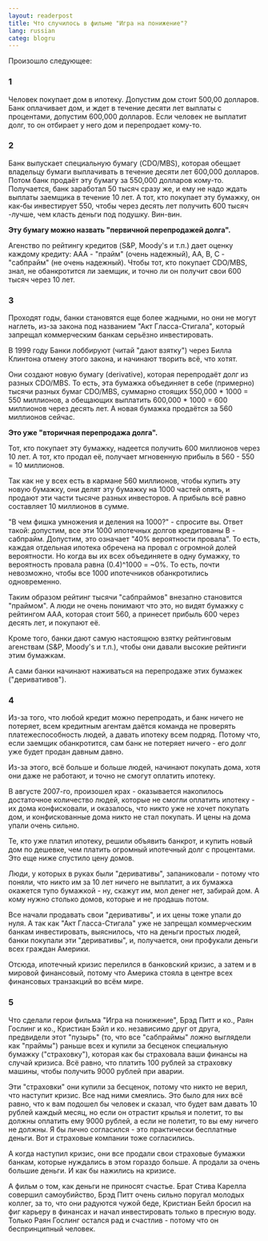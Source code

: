 ```yaml
---
layout: readerpost
title: Что случилось в фильме "Игра на понижение"?
lang: russian
categ: blogru
---
```


Произошло следующее:

### 1
Человек покупает дом в ипотеку. Допустим дом стоит 500,00 долларов. Банк оплачивает дом, и ждет в течение десяти лет выплаты с процентами, допустим 600,000 долларов. Если человек не выплатит долг, то он отбирает у него дом и перепродает кому-то.

### 2
Банк выпускает специальную бумагу (CDO/MBS), которая обещает владельцу бумаги выплачивать в течение десяти лет 600,000 долларов. Потом банк продаёт эту бумагу за 550,000 долларов кому-то. Получается, банк заработал 50 тысяч сразу же, и ему не надо ждать выплаты заемщика в течение 10 лет. А тот, кто покупает эту бумажку, он как-бы инвестирует 550, чтобы через десять лет получить 600 тысяч -лучше, чем класть деньги под подушку. Вин-вин.  

**Эту бумагу можно назвать "первичной перепродажей долга".**  

Агенство по рейтингу кредитов (S&P, Moody's и т.п.) дает оценку каждому кредиту: ААА - "прайм" (очень надежный), AA, B, C - "сабпрайм" (не очень надежный). Чтобы тот, кто покупает CDO/MBS, знал, не обанкротится ли заемщик, и точно ли он получит свои 600 тысяч через 10 лет.

### 3
Проходят годы, банки становятся еще более жадными, но они не могут наглеть, из-за закона под названием "Акт Гласса-Стигала", который запрещал коммерческим банкам серьёзно инвестировать.  

В 1999 году Банки лоббируют (читай "дают взятку") через Билла Клинтона отмену этого закона, и начинают творить всё, что хотят.  

Они создают новую бумагу (derivative), которая перепродаёт долг из разных CDO/MBS. То есть, эта бумажка объединяет в себе (примерно) тысячи разных бумаг CDO/MBS, суммарно стоящих 550,000 * 1000 = 550 миллионов, а обещающих выплатить 600,000 * 1000 = 600 миллионов через десять лет. А новая бумажка продаётся за 560 миллионов сейчас.  

**Это уже "вторичная перепродажа долга".**  

Тот, кто покупает эту бумажку, надеется получить 600 миллионов через 10 лет. А тот, кто продал её, получает мгновенную прибыль в 560 - 550 = 10 миллионов.  

Так как не у всех есть в кармане 560 миллионов, чтобы купить эту новую бумажку, они делят эту бумажку на 1000 частей опять, и продают эти части тысяче разных инвесторов. А прибыль всё равно составляет 10 миллионов в сумме.  

"В чем фишка умножения и деления на 1000?" - спросите вы. Ответ такой: допустим, все эти 1000 ипотечных долгов кредитованы B - сабпрайм. Допустим, это означает "40% вероятности провала". То есть, каждая отдельная ипотека обречена на провал с огромной долей вероятности. Но когда вы их всех объединяете в одну бумажку, то вероятность провала равна (0.4)^1000 = ~0%. То есть, почти невозможно, чтобы все 1000 ипотечников обанкротились одновременно.  

Таким образом рейтинг тысячи "сабпраймов" внезапно становится "праймом". А люди не очень понимают что это, но видят бумажку с рейтингом AAA, которая стоит 560, а принесет прибыль 600 через десять лет, и покупают её.  

Кроме того, банки дают самую настоящюю взятку рейтинговым агенствам (S&P, Moody's и т.п.), чтобы они давали высокие рейтинги этим бумажкам.  

А сами банки начинают наживаться на перепродаже этих бумажек ("деривативов").

### 4
Из-за того, что любой кредит можно перепродать, и банк ничего не потеряет, всем кредитным агентам даётся команда не проверять платежеспособность людей, а давать ипотеку всем подряд. Потому что, если заемщик обанкротится, сам банк не потеряет ничего - его долг уже будет продан давным давно.  

Из-за этого, всё больше и больше людей, начинают покупать дома, хотя они даже не работают, и точно не смогут оплатить ипотеку.  

В августе 2007-го, произошел крах - оказывается накопилось достаточное количество людей, которые не смогли оплатить ипотеку - их дома конфисковали, и оказалось, что никто уже не хочет покупать дом, и конфискованные дома никто не стал покупать. И цены на дома упали очень сильно.  

Те, кто уже платил ипотеку, решили объявить банкрот, и купить новый дом по дешевке, чем платить огромный ипотечный долг с процентами. Это еще ниже спустило цену домов.  

Люди, у которых в руках были "деривативы", запаниковали - потому что поняли, что никто им за 10 лет ничего не выплатит, а их бумажка окажется тупо бумажкой - ну, скажут им, мол денег нет, забирай дом. А кому нужно столько домов, которые и не продашь потом.  

Все начали продавать свои "деривативы", и их цены тоже упали до нуля. А так как "Акт Гласса-Стигала" уже не запрещал коммерческим банкам инвестировать, выяснилось, что на деньги простых людей, банки покупали эти "деривативы", и, получается, они профукали деньги всех граждан Америки.  

Отсюда, ипотечный кризис перелился в банковский кризис, а затем и в мировой финансовый, потому что Америка стояла в центре всех финансовых транзакций во всём мире.

### 5
Что сделали герои фильма "Игра на понижение", Брэд Питт и ко., Раян Гослинг и ко., Кристиан Бэйл и ко. независимо друг от друга, предвидели этот "пузырь" (то, что все "сабпраймы" ложно выглядели как "праймы") раньше всех и купили за бесценок специальную бумажку ("страховку"), которая как бы страховала ваши финансы на случай кризиса. Всё равно, что платить 100 рублей за страховку машины, чтобы получить 9000 рублей при аварии.  

Эти "страховки" они купили за бесценок, потому что никто не верил, что наступит кризис. Все над ними смеялись. Это было для них всё равно, что к вам подошел бы человек и сказал, что будет вам давать 10 рублей каждый месяц, но если он отрастит крылья и полетит, то вы должны оплатить ему 9000 рублей, а если не полетит, то вы ему ничего не должны. Я бы лично согласился - это практически бесплатные деньги. Вот и страховые компании тоже согласились.  

А когда наступил кризис, они все продали свои страховые бумажки банкам, которые нуждались в этом гораздо больше. А продали за очень большие деньги. И как бы нажились на кризисе.  

А фильм о том, как деньги не приносят счастье. Брат Стива Карелла совершил самоубийство, Брэд Питт очень сильно поругал молодых коллег, за то, что они радуются чужой беде, Кристиан Бейл бросил на фиг карьеру в финансах и начал инвестировать только в пресную воду. Только Раян Гослинг остался рад и счастлив - потому что он беспринципный человек.

